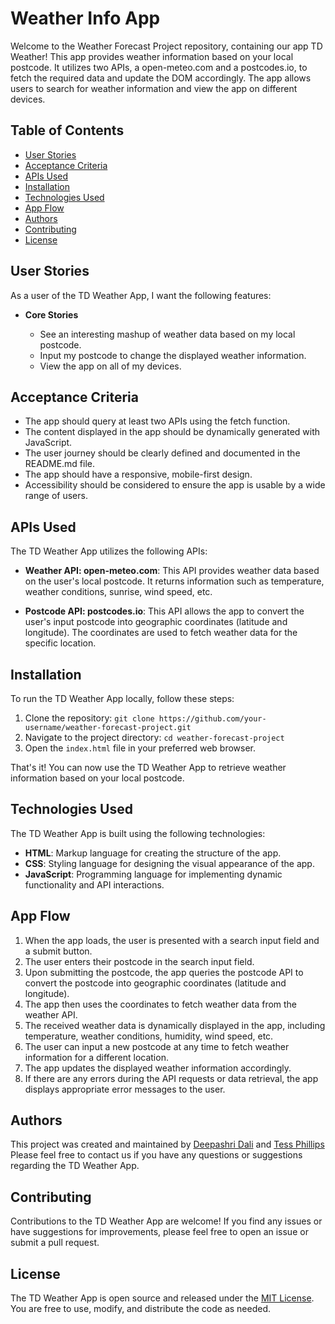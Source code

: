# Weather Info App

Welcome to the Weather Forecast Project repository, containing our app TD Weather! This app provides weather information based on your local postcode. It utilizes two APIs, a open-meteo.com and a postcodes.io, to fetch the required data and update the DOM accordingly. The app allows users to search for weather information and view the app on different devices.

## Table of Contents

- [User Stories](#user-stories)
- [Acceptance Criteria](#acceptance-criteria)
- [APIs Used](#apis-used)
- [Installation](#installation)
- [Technologies Used](#technologies-used)
- [App Flow](#app-flow)
- [Authors](#authors)
- [Contributing](#contributing)
- [License](#license)

## User Stories <a name="user-stories"></a>

As a user of the TD Weather App, I want the following features:

- **Core Stories**

  - See an interesting mashup of weather data based on my local postcode.
  - Input my postcode to change the displayed weather information.
  - View the app on all of my devices.

<!-- - **Stretch Stories**

  - See a loading indicator when data is being fetched.
  - Receive error messages when something goes wrong. -->

## Acceptance Criteria <a name="acceptance-criteria"></a>

- The app should query at least two APIs using the fetch function.
- The content displayed in the app should be dynamically generated with JavaScript.
- The user journey should be clearly defined and documented in the README.md file.
- The app should have a responsive, mobile-first design.
- Accessibility should be considered to ensure the app is usable by a wide range of users.

## APIs Used <a name="apis-used"></a>

The TD Weather App utilizes the following APIs:

- **Weather API: open-meteo.com**: This API provides weather data based on the user's local postcode. It returns information such as temperature, weather conditions, sunrise, wind speed, etc.

- **Postcode API: postcodes.io**: This API allows the app to convert the user's input postcode into geographic coordinates (latitude and longitude). The coordinates are used to fetch weather data for the specific location.


## Installation <a name="installation"></a>

To run the TD Weather App locally, follow these steps:

1. Clone the repository: `git clone https://github.com/your-username/weather-forecast-project.git`
2. Navigate to the project directory: `cd weather-forecast-project`
3. Open the `index.html` file in your preferred web browser.

That's it! You can now use the TD Weather App to retrieve weather information based on your local postcode.

## Technologies Used <a name="technologies-used"></a>

The TD Weather App is built using the following technologies:

- **HTML**: Markup language for creating the structure of the app.
- **CSS**: Styling language for designing the visual appearance of the app.
- **JavaScript**: Programming language for implementing dynamic functionality and API interactions.

## App Flow <a name="app-flow"></a>

1. When the app loads, the user is presented with a search input field and a submit button.
2. The user enters their postcode in the search input field.
3. Upon submitting the postcode, the app queries the postcode API to convert the postcode into geographic coordinates (latitude and longitude).
4. The app then uses the coordinates to fetch weather data from the weather API.
5. The received weather data is dynamically displayed in the app, including temperature, weather conditions, humidity, wind speed, etc.
6. The user can input a new postcode at any time to fetch weather information for a different location.
7. The app updates the displayed weather information accordingly.
8. If there are any errors during the API requests or data retrieval, the app displays appropriate error messages to the user.

## Authors <a name="authors"></a>

This project was created and maintained by [Deepashri Dali](https://github.com/DeepsDali) and [Tess Phillips](https://github.com/tess-phillips) Please feel free to contact us if you have any questions or suggestions regarding the TD Weather App.

## Contributing <a name="contributing"></a>

Contributions to the TD Weather App are welcome! If you find any issues or have suggestions for improvements, please feel free to open an issue or submit a pull request.

## License <a name="license"></a>

The TD Weather App is open source and released under the [MIT License](https://mit-license.org/). You are free to use, modify, and distribute the code as needed.
